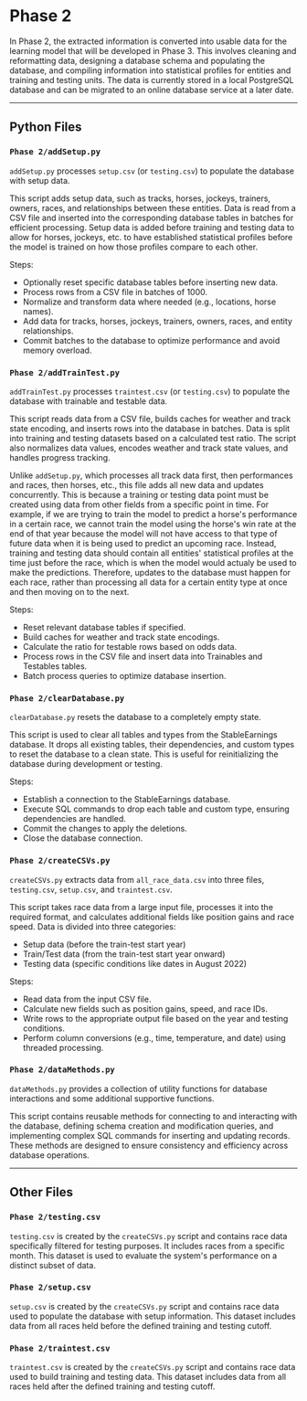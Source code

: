 # Phase 2
In Phase 2, the extracted information is converted into usable data for the learning model that will be developed in Phase 3. This involves cleaning and reformatting data, designing a database schema and populating the database, and compiling information into statistical profiles for entities and training and testing units. The data is currently stored in a local PostgreSQL database and can be migrated to an online database service at a later date.

---

## Python Files

### `Phase 2/addSetup.py`
`addSetup.py` processes `setup.csv` (or `testing.csv`) to populate the database with setup data.

This script adds setup data, such as tracks, horses, jockeys, trainers, owners, races, and relationships between these entities. Data is read from a CSV file and inserted into the corresponding database tables in batches for efficient processing. Setup data is added before training and testing data to allow for horses, jockeys, etc. to have established statistical profiles before the model is trained on how those profiles compare to each other.

Steps:
- Optionally reset specific database tables before inserting new data.
- Process rows from a CSV file in batches of 1000.
- Normalize and transform data where needed (e.g., locations, horse names).
- Add data for tracks, horses, jockeys, trainers, owners, races, and entity relationships.
- Commit batches to the database to optimize performance and avoid memory overload.

### `Phase 2/addTrainTest.py`
`addTrainTest.py` processes `traintest.csv` (or `testing.csv`) to populate the database with trainable and testable data.

This script reads data from a CSV file, builds caches for weather and track state encoding, and inserts rows into the database in batches. Data is split into training and testing datasets based on a calculated test ratio. The script also normalizes data values, encodes weather and track state values, and handles progress tracking.

Unlike `addSetup.py`, which processes all track data first, then performances and races, then horses, etc., this file adds all new data and updates concurrently. This is because a training or testing data point must be created using data from other fields from a specific point in time. For example, if we are trying to train the model to predict a horse's performance in a certain race, we cannot train the model using the horse's win rate at the end of that year because the model will not have access to that type of future data when it is being used to predict an upcoming race. Instead, training and testing data should contain all entities' statistical profiles at the time just before the race, which is when the model would actualy be used to make the predictions. Therefore, updates to the database must happen for each race, rather than processing all data for a certain entity type at once and then moving on to the next.

Steps:
- Reset relevant database tables if specified.
- Build caches for weather and track state encodings.
- Calculate the ratio for testable rows based on odds data.
- Process rows in the CSV file and insert data into Trainables and Testables tables.
- Batch process queries to optimize database insertion.

### `Phase 2/clearDatabase.py`
`clearDatabase.py` resets the database to a completely empty state.

This script is used to clear all tables and types from the StableEarnings database. It drops all existing tables, their dependencies, and custom types to reset the database to a clean state. This is useful for reinitializing the database during development or testing.

Steps:
- Establish a connection to the StableEarnings database.
- Execute SQL commands to drop each table and custom type, ensuring dependencies are handled.
- Commit the changes to apply the deletions.
- Close the database connection.

### `Phase 2/createCSVs.py`
`createCSVs.py` extracts data from `all_race_data.csv` into three files, `testing.csv`, `setup.csv`, and `traintest.csv`.

This script takes race data from a large input file, processes it into the required format, and calculates additional fields like position gains and race speed. Data is divided into three categories:
- Setup data (before the train-test start year)
- Train/Test data (from the train-test start year onward)
- Testing data (specific conditions like dates in August 2022)

Steps:
- Read data from the input CSV file.
- Calculate new fields such as position gains, speed, and race IDs.
- Write rows to the appropriate output file based on the year and testing conditions.
- Perform column conversions (e.g., time, temperature, and date) using threaded processing.

### `Phase 2/dataMethods.py`
`dataMethods.py` provides a collection of utility functions for database interactions and some additional supportive functions.

This script contains reusable methods for connecting to and interacting with the database, defining schema creation and modification queries, and implementing complex SQL commands for inserting and updating records. These methods are designed to ensure consistency and efficiency across database operations.

---

## Other Files

### `Phase 2/testing.csv`
`testing.csv` is created by the `createCSVs.py` script and contains race data specifically filtered for testing purposes. It includes races from a specific month. This dataset is used to evaluate the system's performance on a distinct subset of data.

### `Phase 2/setup.csv`
`setup.csv` is created by the `createCSVs.py` script and contains race data used to populate the database with setup information. This dataset includes data from all races held before the defined training and testing cutoff.

### `Phase 2/traintest.csv`
`traintest.csv` is created by the `createCSVs.py` script and contains race data used to build training and testing data. This dataset includes data from all races held after the defined training and testing cutoff.
